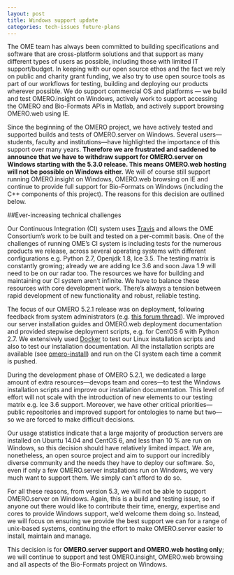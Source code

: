 ```yaml
---
layout: post
title: Windows support update
categories: tech-issues future-plans
---
```


The OME team has always been committed to building specifications and software
that are cross-platform solutions and that support as many different types of
users as possible, including those with limited IT support/budget. In keeping
with our open source ethos and the fact we rely on public and charity grant
funding, we also try to use open source tools as part of our workflows for
testing, building and deploying our products wherever possible.  We do support
commercial OS and platforms — we build and test OMERO.insight on Windows,
actively work to support accessing the OMERO and Bio-Formats APIs in Matlab,
and actively support browsing OMERO.web using IE.

Since the beginning of the OMERO project, we have actively tested and
supported builds and tests of OMERO.server on Windows. Several users—
students, faculty and institutions—have highlighted the importance of this
support over many years. **Therefore we are frustrated and saddened to
announce that we have to withdraw support for OMERO.server on Windows starting
with the 5.3.0 release. This means OMERO.web hosting will not be possible on
Windows either.** We will of course still support running OMERO.insight on
Windows, OMERO.web browsing on IE and continue to provide full support for
Bio-Formats on Windows (including the C++ components of this project). The
reasons for this decision are outlined below.

##Ever-increasing technical challenges

Our Continuous Integration (CI) system uses [Travis](https://travis-ci.org/)
and allows the OME Consortium’s work to be built and tested on a per-commit
basis. One of the challenges of running OME’s CI system is including tests for
the numerous products we release, across  several operating systems with
different configurations e.g. Python 2.7, Openjdk 1.8, Ice 3.5. The testing
matrix is constantly growing; already we are adding Ice 3.6 and soon Java 1.9
will need to be on our radar too. The resources we have for building and
maintaining our CI system aren’t infinite. We have to balance these resources
with core development work. There’s always a tension between rapid development
of new functionality and robust, reliable testing.

The focus of our OMERO 5.2.1 release was on deployment, following feedback
from system administrators (e.g. [this forum thread](https://www.openmicroscopy.org/community/viewtopic.php?f=5&t=7924)).
We improved our server installation guides and OMERO.web deployment
documentation and provided stepwise deployment scripts, e.g. for CentOS 6 with
Python 2.7. We extensively used [Docker](https://www.docker.com/) to test our
Linux installation scripts and also to test our installation documentation.
All the installation scripts are available (see
[omero-install](https://github.com/ome/omero-install/)) and run on the CI
system each time a commit is pushed.

During the development phase of OMERO 5.2.1, we dedicated a large amount of
extra resources—devops team and cores—to test the Windows installation
scripts and improve our installation documentation. This level of effort will
not scale with the introduction of new elements to our testing matrix e.g. Ice
3.6 support. Moreover, we have other critical priorities—public repositories
and improved support for ontologies to name but two—so we are forced to make
difficult decisions.

Our usage statistics indicate that a large majority of production servers are
installed on Ubuntu 14.04 and CentOS 6, and less than 10 % are run on Windows,
so this decision should have relatively limited impact. We are, nonetheless,
an open source project and aim to support our incredibly diverse community and
the needs they have to deploy our software. So, even if only a few
OMERO.server installations run on Windows, we very much want to support them.
We simply can’t afford to do so.

For all these reasons, from version 5.3, we will not be able to support
OMERO.server on Windows. Again, this is a build and testing issue, so if
anyone out there would like to contribute their time, energy, expertise and
cores to provide Windows support, we’d welcome them doing so. Instead, we will
focus on ensuring we provide the best support we can for a range of unix-based
systems, continuing the effort to make OMERO.server easier to install,
maintain and manage.

This decision is for **OMERO.server support and OMERO.web hosting only**; we
will continue to support and test OMERO.insight, OMERO.web browsing and all
aspects of the Bio-Formats project on Windows.